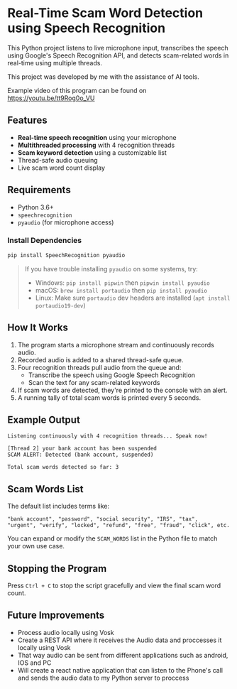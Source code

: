 # Real-Time Scam Word Detection using Speech Recognition

This Python project listens to live microphone input, transcribes the speech using Google's Speech Recognition API, and detects scam-related words in real-time using multiple threads.

This project was developed by me with the assistance of AI tools.

Example video of this program can be found on
https://youtu.be/tt9Rog0o_VU

## Features

-  **Real-time speech recognition** using your microphone
-  **Multithreaded processing** with 4 recognition threads
-  **Scam keyword detection** using a customizable list
-  Thread-safe audio queuing
-  Live scam word count display

## Requirements

- Python 3.6+
- `speechrecognition`
- `pyaudio` (for microphone access)

### Install Dependencies

```bash
pip install SpeechRecognition pyaudio
```

> If you have trouble installing `pyaudio` on some systems, try:
> 
> - Windows: `pip install pipwin` then `pipwin install pyaudio`
> - macOS: `brew install portaudio` then `pip install pyaudio`
> - Linux: Make sure `portaudio` dev headers are installed (`apt install portaudio19-dev`)

## How It Works

1. The program starts a microphone stream and continuously records audio.
2. Recorded audio is added to a shared thread-safe queue.
3. Four recognition threads pull audio from the queue and:
   - Transcribe the speech using Google Speech Recognition
   - Scan the text for any scam-related keywords
4. If scam words are detected, they're printed to the console with an alert.
5. A running tally of total scam words is printed every 5 seconds.

## Example Output

```
Listening continuously with 4 recognition threads... Speak now!

[Thread 2] your bank account has been suspended
SCAM ALERT: Detected (bank account, suspended)

Total scam words detected so far: 3
```

## Scam Words List

The default list includes terms like:

```
"bank account", "password", "social security", "IRS", "tax", 
"urgent", "verify", "locked", "refund", "free", "fraud", "click", etc.
```

You can expand or modify the `SCAM_WORDS` list in the Python file to match your own use case.

## Stopping the Program

Press `Ctrl + C` to stop the script gracefully and view the final scam word count.

## Future Improvements

- Process audio locally using Vosk
- Create a REST API where it receives the Audio data and proccesses it locally using Vosk
- That way audio can be sent from different applications such as android, IOS and PC
- Will create a react native application that can listen to the Phone's call and sends the audio data to my Python server to proccess

